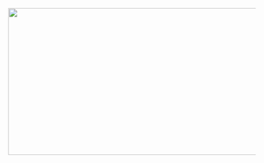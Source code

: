 <a href="https://www.gitanimals.org/en_US?utm_medium=image&utm_source=bagoye&utm_content=farm">
<img
  src="https://render.gitanimals.org/farms/bagoye"
  width="600"
  height="300"
/>
</a>
  
